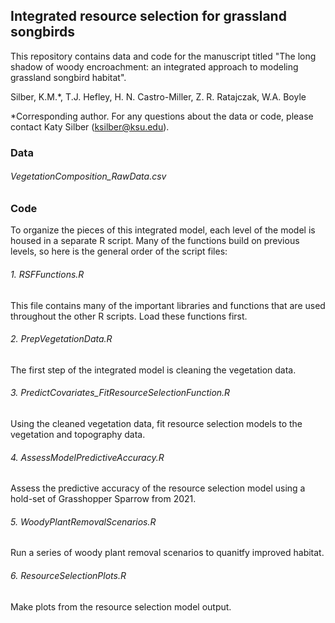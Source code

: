 ## Integrated resource selection for grassland songbirds
This repository contains data and code for the manuscript titled "The long shadow of woody encroachment: an integrated approach to modeling grassland songbird habitat".

Silber, K.M.*, T.J. Hefley, H. N. Castro-Miller, Z. R. Ratajczak, W.A. Boyle 

*Corresponding author. For any questions about the data or code, please contact Katy Silber (ksilber@ksu.edu).


### Data
###### VegetationComposition_RawData.csv



### Code

To organize the pieces of this integrated model, each level of the model is housed in a separate R script. Many of the functions build on previous levels, so here is the general order of the script files:

###### 1. RSFFunctions.R
This file contains many of the important libraries and functions that are used throughout the other R scripts. Load these functions first. 
###### 2. PrepVegetationData.R
The first step of the integrated model is cleaning the vegetation data. 
###### 3. PredictCovariates_FitResourceSelectionFunction.R
Using the cleaned vegetation data, fit resource selection models to the vegetation and topography data.
###### 4. AssessModelPredictiveAccuracy.R
Assess the predictive accuracy of the resource selection model using a hold-set of Grasshopper Sparrow from 2021.
###### 5. WoodyPlantRemovalScenarios.R
Run a series of woody plant removal scenarios to quanitfy improved habitat.
###### 6. ResourceSelectionPlots.R
Make plots from the resource selection model output.
